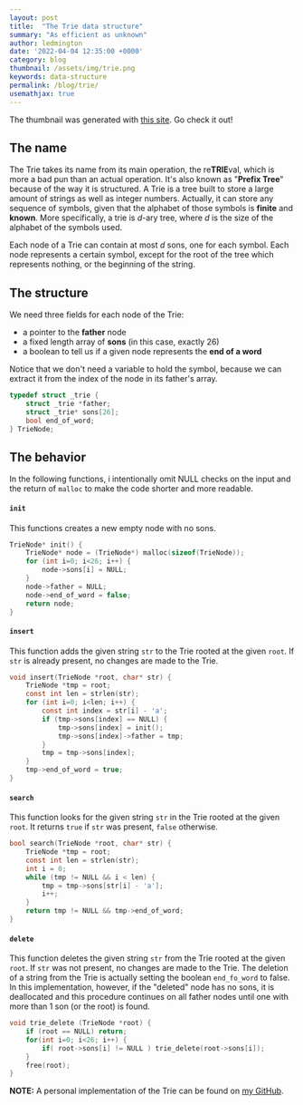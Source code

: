 ```yaml
---
layout: post
title:  "The Trie data structure"
summary: "As efficient as unknown"
author: ledmington
date: '2022-04-04 12:35:00 +0000'
category: blog
thumbnail: /assets/img/trie.png
keywords: data-structure
permalink: /blog/trie/
usemathjax: true
---
```


The thumbnail was generated with [this site](https://www.cs.usfca.edu/~galles/visualization/Trie.html). Go check it out!

## The name
The Trie takes its name from its main operation, the re**TRIE**val, which is more a bad pun than an actual operation. It's also known as "**Prefix Tree**" because of the way it is structured.
A Trie is a tree built to store a large amount of strings as well as integer numbers. Actually, it can store any sequence of symbols, given that the alphabet of those symbols is **finite** and **known**.
More specifically, a trie is *d*-ary tree, where *d* is the size of the alphabet of the symbols used.

Each node of a Trie can contain at most *d* sons, one for each symbol. Each node represents a certain symbol, except for the root of the tree which represents nothing, or the beginning of the string.

## The structure
We need three fields for each node of the Trie:
- a pointer to the **father** node
- a fixed length array of **sons** (in this case, exactly 26)
- a boolean to tell us if a given node represents the **end of a word**

Notice that we don't need a variable to hold the symbol, because we can extract it from the index of the node in its father's array.

```c
typedef struct _trie {
    struct _trie *father;
    struct _trie* sons[26];
    bool end_of_word;
} TrieNode;
```

## The behavior
In the following functions, i intentionally omit NULL checks on the input and the return of `malloc` to make the code shorter and more readable.

#### `init`
This functions creates a new empty node with no sons.

```c
TrieNode* init() {
    TrieNode* node = (TrieNode*) malloc(sizeof(TrieNode));
    for (int i=0; i<26; i++) {
        node->sons[i] = NULL;
    }
    node->father = NULL;
    node->end_of_word = false;
    return node;
}
```

#### `insert`
This function adds the given string `str` to the Trie rooted at the given `root`. If `str` is already present, no changes are made to the Trie.

```c
void insert(TrieNode *root, char* str) {
    TrieNode *tmp = root;
    const int len = strlen(str);
    for (int i=0; i<len; i++) {
        const int index = str[i] - 'a';
        if (tmp->sons[index] == NULL) {
            tmp->sons[index] = init();
            tmp->sons[index]->father = tmp;
        }
        tmp = tmp->sons[index];
    }
    tmp->end_of_word = true;
}
```

#### `search`
This function looks for the given string `str` in the Trie rooted at the given `root`. It returns `true` if `str` was present, `false` otherwise.

```c
bool search(TrieNode *root, char* str) {
    TrieNode *tmp = root;
    const int len = strlen(str);
    int i = 0;
    while (tmp != NULL && i < len) {
        tmp = tmp->sons[str[i] - 'a'];
        i++;
    }
    return tmp != NULL && tmp->end_of_word;
}
```

#### `delete`
This function deletes the given string `str` from the Trie rooted at the given `root`. If `str` was not present, no changes are made to the Trie.
The deletion of a string from the Trie is actually setting the boolean `end_fo_word` to false. In this implementation, however, if the "deleted" node
has no sons, it is deallocated and this procedure continues on all father nodes until one with more than 1 son (or the root) is found.

```c
void trie_delete (TrieNode *root) {
    if (root == NULL) return;
    for(int i=0; i<26; i++) {
        if( root->sons[i] != NULL ) trie_delete(root->sons[i]);
    }
    free(root);
}
```


**NOTE:**
A personal implementation of the Trie can be found on [my GitHub](https://github.com/Ledmington/personal/tree/main/trie).